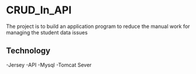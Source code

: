 # CRUD_In_API
The project is to build an application program to reduce the manual work for managing the student data  issues
## Technology
-Jersey 
-API
-Mysql
-Tomcat Sever
